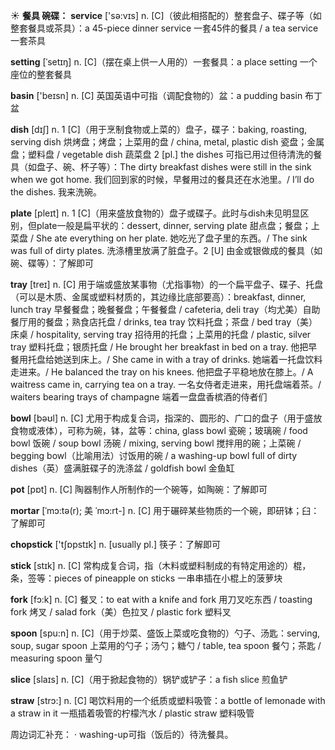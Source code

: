 ☀ <span class="category">**餐具 碗碟：**</span>
<span class="vocabulary">**service**</span> ['sə:vɪs] 
<span class="definition">n. [C]（彼此相搭配的）整套盘子、碟子等（如整套餐具或茶具）：</span>a 45-piece dinner service 一套45件的餐具 / a tea service 一套茶具
           
<span class="vocabulary">**setting**</span> [ˈsetɪŋ]
<span class="definition">n. [C]（摆在桌上供一人用的）一套餐具：</span>a place setting 一个座位的整套餐具

<span class="vocabulary">**basin**</span> ['beɪsn] 
<span class="definition">n. [C] 英国英语中可指（调配食物的）盆：</span>a pudding basin 布丁盆

<span class="vocabulary">**dish**</span> [dɪʃ] 
<span class="definition">n. 1 [C]（用于烹制食物或上菜的）盘子，碟子：</span>baking, roasting, serving dish 烘烤盘；烤盘；上菜用的盘 / china, metal, plastic dish 瓷盘；金属盘；塑料盘 / vegetable dish 蔬菜盘 <span class="definition">2 [pl.] the dishes 可指已用过但待清洗的餐具（如盘子、碗、杯子等）：</span>The dirty breakfast dishes were still in the sink when we got home. 我们回到家的时候，早餐用过的餐具还在水池里。/ I’ll do the dishes. 我来洗碗。

<span class="vocabulary">**plate**</span> [pleɪt] 
<span class="definition">n. 1 [C]（用来盛放食物的）盘子或碟子。此时与dish未见明显区别，但plate一般是扁平状的：</span>dessert, dinner, serving plate 甜点盘；餐盘；上菜盘 / She ate everything on her plate. 她吃光了盘子里的东西。/ The sink was full of dirty plates. 洗涤槽里放满了脏盘子。<span class="definition">2 [U] 由金或银做成的餐具（如碗、碟等）：</span>了解即可
           
<span class="vocabulary">**tray**</span> [treɪ]
<span class="definition">n. [C] 用于端或盛放某事物（尤指事物）的一个扁平盘子、碟子、托盘（可以是木质、金属或塑料材质的，其边缘比底部要高）：</span>breakfast, dinner, lunch tray 早餐餐盘；晚餐餐盘；午餐餐盘 / cafeteria, deli tray（均尤美）自助餐厅用的餐盘；熟食店托盘 / drinks, tea tray 饮料托盘；茶盘 / bed tray（美）床桌 / hospitality, serving tray 招待用的托盘；上菜用的托盘 / plastic, silver tray 塑料托盘；银质托盘 / He brought her breakfast in bed on a tray. 他把早餐用托盘给她送到床上。/ She came in with a tray of drinks. 她端着一托盘饮料走进来。/ He balanced the tray on his knees. 他把盘子平稳地放在膝上。/ A waitress came in, carrying tea on a tray. 一名女侍者走进来，用托盘端着茶。/ waiters bearing trays of champagne 端着一盘盘香槟酒的侍者们

<span class="vocabulary">**bowl**</span> [bəʊl] 
<span class="definition">n. [C] 尤用于构成复合词，指深的、圆形的、广口的盘子（用于盛放食物或液体），可称为碗，钵，盆等：</span>china, glass bowl 瓷碗；玻璃碗 / food bowl 饭碗 / soup bowl 汤碗 / mixing, serving bowl 搅拌用的碗；上菜碗 / begging bowl（比喻用法）讨饭用的碗 / a washing-up bowl full of dirty dishes（英）盛满脏碟子的洗涤盆 / goldfish bowl 金鱼缸

<span class="vocabulary">**pot**</span> [pɒt] 
<span class="definition">n. [C] 陶器制作人所制作的一个碗等，如陶碗：</span>了解即可
           
<span class="vocabulary">**mortar**</span> [ˈmɔ:tə(r); 美 ˈmɔ:rt-]
<span class="definition">n. [C] 用于碾碎某些物质的一个碗，即研钵；臼：</span>了解即可

<span class="vocabulary">**chopstick**</span> ['tʃɒpstɪk] 
<span class="definition">n. [usually pl.] 筷子：</span>了解即可

<span class="vocabulary">**stick**</span> [stɪk] 
<span class="definition">n. [C] 常构成复合词，指（木料或塑料制成的有特定用途的）棍，条，签等：</span>pieces of pineapple on sticks 一串串插在小棍上的菠萝块

<span class="vocabulary">**fork**</span> [fɔ:k] 
<span class="definition">n. [C] 餐叉：</span>to eat with a knife and fork 用刀叉吃东西 / toasting fork 烤叉 / salad fork（美）色拉叉 / plastic fork 塑料叉

<span class="vocabulary">**spoon**</span> [spu:n] 
<span class="definition">n. [C]（用于炒菜、盛饭上菜或吃食物的）勺子、汤匙：</span>serving, soup, sugar spoon 上菜用的勺子；汤勺；糖勺 / table, tea spoon 餐勺；茶匙 / measuring spoon 量勺

<span class="vocabulary">**slice**</span> [slaɪs] 
<span class="definition">n. [C]（用于掀起食物的）锅铲或铲子：</span>a fish slice 煎鱼铲 

<span class="vocabulary">**straw**</span> [strɔ:] 
<span class="definition">n. [C] 喝饮料用的一个纸质或塑料吸管：</span>a bottle of lemonade with a straw in it 一瓶插着吸管的柠檬汽水 / plastic straw 塑料吸管

周边词汇补充：
· washing-up可指（饭后的）待洗餐具。
